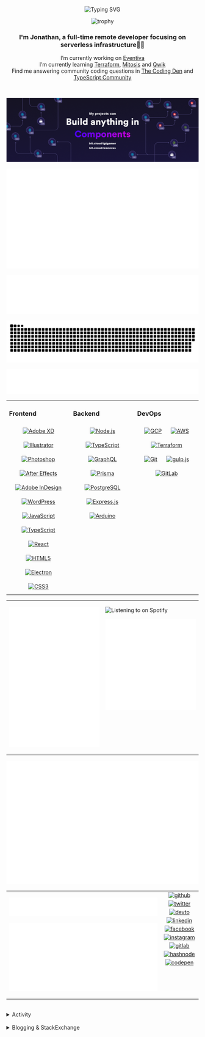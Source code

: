 <div align="center">

![Typing SVG](https://readme-typing-svg.demolab.com?font=Fira+Code&pause=1000&color=1AA9F7¢er=true&vCenter=true&width=275&lines=%3C+%F0%9F%91%8B+Hola%2C+World!+%3E;%3C+%F0%9F%91%8B+Hello%2C+World!+%3E;%3C+%F0%9F%91%8B+Bonjour%2C+World!+%3E;%3C+%F0%9F%91%8B+Welcome%2C+World+%3E)

</div>

<div align="center">

![trophy](https://github-profile-trophy.vercel.app/?username=tgtgamer&no-bg=true&no-frame=true&column=-1&margin-w=15)

</div>  
  
<div align="center">
  
###  I'm Jonathan, a full-time remote developer focusing on serverless infrastructure👨‍💻

I’m currently working on [Eventiva](https://github.com/eventiva/eventiva) </br>
I’m currently learning [Terraform](https://www.terraform.io/), [Mitosis](https://mitosis.builder.io/) and [Qwik](https://qwik.builder.io/) </br>
Find me answering community coding questions in [The Coding Den](https://discord.com/invite/code) and [TypeScript Community](https://discord.gg/typescript)

</div>
<br/>

<div align="center">

[![bit.cloud](./assets/Bit.cloud.png)](https://bit.cloud/tgtgamer)

</div>

<div align="center">

![Metrics](metrics/section-intro.svg)

</div>

<div align="center">

![Metrics](metrics/section-habbits.svg)

<picture>
  <source media="(prefers-color-scheme: dark)" srcset="games/github-snake-dark.svg" />
  <source media="(prefers-color-scheme: light)" srcset="games/github-snake.svg" />
  <img alt="github-snake" src="games/github-snake.svg" />
</picture>

![Metrics](metrics/section-languages.svg)

</div>

<table><tr><td valign="top" width="33%">

### Frontend

<div align="center">  
<a href="https://www.adobe.com/in/products/xd.html" target="_blank"><img style="margin: 10px" src="https://profilinator.rishav.dev/skills-assets/adobexd.png" alt="Adobe XD" height="50" /></a>  
<a href="https://www.adobe.com/in/products/illustrator.html" target="_blank"><img style="margin: 10px" src="https://profilinator.rishav.dev/skills-assets/adobe_illustrator-icon.svg" alt="Illustrator" height="50" /></a>  
<a href="https://www.adobe.com/in/products/photoshop.html" target="_blank"><img style="margin: 10px" src="https://profilinator.rishav.dev/skills-assets/photoshop-plain.svg" alt="Photoshop" height="50" /></a>  
<a href="https://www.adobe.com/in/products/aftereffects.html" target="_blank"><img style="margin: 10px" src="https://profilinator.rishav.dev/skills-assets/aftereffects.png" alt="After Effects" height="50" /></a>  
<a href="https://www.adobe.com/in/products/indesign.html" target="_blank"><img style="margin: 10px" src="https://profilinator.rishav.dev/skills-assets/adobeindesign.svg" alt="Adobe InDesign" height="50" /></a>  
<a href="https://wordpress.com/" target="_blank"><img style="margin: 10px" src="https://profilinator.rishav.dev/skills-assets/wordpress.png" alt="WordPress" height="50" /></a>  
<a href="https://www.javascript.com/" target="_blank"><img style="margin: 10px" src="https://profilinator.rishav.dev/skills-assets/javascript-original.svg" alt="JavaScript" height="50" /></a>  
<a href="https://www.typescriptlang.org/" target="_blank"><img style="margin: 10px" src="https://profilinator.rishav.dev/skills-assets/typescript-original.svg" alt="TypeScript" height="50" /></a>  
<a href="https://reactjs.org/" target="_blank"><img style="margin: 10px" src="https://profilinator.rishav.dev/skills-assets/react-original-wordmark.svg" alt="React" height="50" /></a>  
<a href="https://en.wikipedia.org/wiki/HTML5" target="_blank"><img style="margin: 10px" src="https://profilinator.rishav.dev/skills-assets/html5-original-wordmark.svg" alt="HTML5" height="50" /></a>  
<a href="https://www.electronjs.org/" target="_blank"><img style="margin: 10px" src="https://profilinator.rishav.dev/skills-assets/electron-original.svg" alt="Electron" height="50" /></a>  
<a href="https://www.w3schools.com/css/" target="_blank"><img style="margin: 10px" src="https://profilinator.rishav.dev/skills-assets/css3-original-wordmark.svg" alt="CSS3" height="50" /></a>  
</div>

</td><td valign="top" width="33%">

### Backend

<div align="center">  
<a href="https://nodejs.org/" target="_blank"><img style="margin: 10px" src="https://profilinator.rishav.dev/skills-assets/nodejs-original-wordmark.svg" alt="Node.js" height="50" /></a>  
<a href="https://www.typescriptlang.org/" target="_blank"><img style="margin: 10px" src="https://profilinator.rishav.dev/skills-assets/typescript-original.svg" alt="TypeScript" height="50" /></a>  
<a href="https://graphql.org/" target="_blank"><img style="margin: 10px" src="https://profilinator.rishav.dev/skills-assets/graphql.png" alt="GraphQL" height="50" /></a>  
<a href="https://www.prisma.io/" target="_blank"><img style="margin: 10px" src="https://profilinator.rishav.dev/skills-assets/prisma.png" alt="Prisma" height="50" /></a>  
<a href="https://www.postgresql.org/" target="_blank"><img style="margin: 10px" src="https://profilinator.rishav.dev/skills-assets/postgresql-original-wordmark.svg" alt="PostgreSQL" height="50" /></a>  
<a href="https://expressjs.com/" target="_blank"><img style="margin: 10px" src="https://profilinator.rishav.dev/skills-assets/express-original-wordmark.svg" alt="Express.js" height="50" /></a>  
<a href="https://www.arduino.cc/" target="_blank"><img style="margin: 10px" src="https://profilinator.rishav.dev/skills-assets/arduino.png" alt="Arduino" height="50" /></a>  
</div>

</td><td valign="top" width="33%">

### DevOps

<div align="center">  
<a href="https://cloud.google.com/" target="_blank"><img style="margin: 10px" src="https://profilinator.rishav.dev/skills-assets/google_cloud-icon.svg" alt="GCP" height="50" /></a>  
<a href="https://aws.amazon.com/" target="_blank"><img style="margin: 10px" src="https://profilinator.rishav.dev/skills-assets/amazonwebservices-original-wordmark.svg" alt="AWS" height="50" /></a>  
<a href="https://www.terraform.io/" target="_blank"><img style="margin: 10px" src="https://profilinator.rishav.dev/skills-assets/terraformio-icon.svg" alt="Terraform" height="50" /></a>  
<a href="https://github.com/" target="_blank"><img style="margin: 10px" src="https://profilinator.rishav.dev/skills-assets/git-scm-icon.svg" alt="Git" height="50" /></a>  
<a href="https://gulpjs.com/" target="_blank"><img style="margin: 10px" src="https://profilinator.rishav.dev/skills-assets/gulp-plain.svg" alt="gulp.js" height="50" /></a>  
<a href="https://about.gitlab.com/" target="_blank"><img style="margin: 10px" src="https://profilinator.rishav.dev/skills-assets/gitlab.svg" alt="GitLab" height="50" /></a>  
</div>

</td></tr></table>

<table style="border: none;"><tr style="border: none;"><td valign="top" width="50%" style="border: none;">

![Metrics](metrics/section-sponsors.svg)

</td><td valign="top" width="50%" style="border: none;">

![Listening to on Spotify](https://spotify-github-profile.vercel.app/api/view?uid=21xc6lko2t6sn466piiwtnhuq&cover_image=true&theme=novatorem&bar_color_cover=true)

![Metrics](metrics/section-leetcode.svg)

</td></tr></table>

![Metrics](metrics/section-achievements.svg)


<table style="border: none;"><tr style="border: none;"><td valign="top" width="80%" style="border: none;">

![Metrics](metrics/section-code.svg)

![Metrics](metrics/section-followup.svg)


</td><td valign="top" width="20%" style="border: none;">

<div align="center">

<a href="https://github.com/TGTGamer" target="_blank">
<img src=https://img.shields.io/badge/github-%2324292e.svg?&style=for-the-badge&logo=github&logoColor=white alt=github style="margin-bottom: 5px;" />
</a>

<a href="https://twitter.com/TGTGamer" target="_blank">
<img src=https://img.shields.io/badge/twitter-%2300acee.svg?&style=for-the-badge&logo=twitter&logoColor=white alt=twitter style="margin-bottom: 5px;" />
</a>

<a href="https://dev.to/TGTGamer" target="_blank">
<img src=https://img.shields.io/badge/dev.to-%2308090A.svg?&style=for-the-badge&logo=dev.to&logoColor=white alt=devto style="margin-bottom: 5px;" />
</a>

<a href="https://linkedin.com/in/tgtgamer" target="_blank">
<img src=https://img.shields.io/badge/linkedin-%231E77B5.svg?&style=for-the-badge&logo=linkedin&logoColor=white alt=linkedin style="margin-bottom: 5px;" />
</a>

<a href="https://www.facebook.com/jonathanstevens144" target="_blank">
<img src=https://img.shields.io/badge/facebook-%232E87FB.svg?&style=for-the-badge&logo=facebook&logoColor=white alt=facebook style="margin-bottom: 5px;" />
</a>

<a href="https://instagram.com/tgtgamer" target="_blank">
<img src=https://img.shields.io/badge/instagram-%23000000.svg?&style=for-the-badge&logo=instagram&logoColor=white alt=instagram style="margin-bottom: 5px;" />
</a>

<a href="https://gitlab.com/TGTGamer" target="_blank">
<img src=https://img.shields.io/badge/gitlab-330F63.svg?&style=for-the-badge&logo=gitlab&logoColor=white alt=gitlab style="margin-bottom: 5px;" />
</a>

<a href="https://hashnode.com/@TGTGamer" target="_blank">
<img src=https://img.shields.io/badge/hashnode-%232962FF.svg?&style=for-the-badge&logo=hashnode&logoColor=white alt=hashnode style="margin-bottom: 5px;" />
</a>

<a href="https://codepen.com/TGTGamer" target="_blank">
<img src=https://img.shields.io/badge/codepen-%23131417.svg?&style=for-the-badge&logo=codepen&logoColor=white alt=codepen style="margin-bottom: 5px;" />
</a>  
</div>

</td></tr></table>

<br/>

<details><summary> Activity </summary>
  
<table><tr><td valign="top" width="50%">

<!--START_SECTION:activity-->

1. ❌ Closed PR [#189](https://github.com/Eventiva/Eventiva/pull/189) in [Eventiva/Eventiva](https://github.com/Eventiva/Eventiva)
2. 🎉 Merged PR [#188](https://github.com/Eventiva/Eventiva/pull/188) in [Eventiva/Eventiva](https://github.com/Eventiva/Eventiva)
3. ❌ Closed PR [#187](https://github.com/Eventiva/Eventiva/pull/187) in [Eventiva/Eventiva](https://github.com/Eventiva/Eventiva)
4. ❌ Closed PR [#186](https://github.com/Eventiva/Eventiva/pull/186) in [Eventiva/Eventiva](https://github.com/Eventiva/Eventiva)
5. ❌ Closed PR [#185](https://github.com/Eventiva/Eventiva/pull/185) in [Eventiva/Eventiva](https://github.com/Eventiva/Eventiva)
6. ❌ Closed PR [#180](https://github.com/Eventiva/Eventiva/pull/180) in [Eventiva/Eventiva](https://github.com/Eventiva/Eventiva)
7. ❌ Closed PR [#184](https://github.com/Eventiva/Eventiva/pull/184) in [Eventiva/Eventiva](https://github.com/Eventiva/Eventiva)
8. ❌ Closed PR [#183](https://github.com/Eventiva/Eventiva/pull/183) in [Eventiva/Eventiva](https://github.com/Eventiva/Eventiva)
9. ❌ Closed PR [#182](https://github.com/Eventiva/Eventiva/pull/182) in [Eventiva/Eventiva](https://github.com/Eventiva/Eventiva)
10. ❌ Closed PR [#181](https://github.com/Eventiva/Eventiva/pull/181) in [Eventiva/Eventiva](https://github.com/Eventiva/Eventiva)
11. ❌ Closed PR [#179](https://github.com/Eventiva/Eventiva/pull/179) in [Eventiva/Eventiva](https://github.com/Eventiva/Eventiva)
12. ❌ Closed PR [#178](https://github.com/Eventiva/Eventiva/pull/178) in [Eventiva/Eventiva](https://github.com/Eventiva/Eventiva)
13. ❌ Closed PR [#177](https://github.com/Eventiva/Eventiva/pull/177) in [Eventiva/Eventiva](https://github.com/Eventiva/Eventiva)
14. ❌ Closed PR [#176](https://github.com/Eventiva/Eventiva/pull/176) in [Eventiva/Eventiva](https://github.com/Eventiva/Eventiva)
15. ❌ Closed PR [#175](https://github.com/Eventiva/Eventiva/pull/175) in [Eventiva/Eventiva](https://github.com/Eventiva/Eventiva)
16. ❌ Closed PR [#174](https://github.com/Eventiva/Eventiva/pull/174) in [Eventiva/Eventiva](https://github.com/Eventiva/Eventiva)
17. ❌ Closed PR [#173](https://github.com/Eventiva/Eventiva/pull/173) in [Eventiva/Eventiva](https://github.com/Eventiva/Eventiva)
18. ❌ Closed PR [#172](https://github.com/Eventiva/Eventiva/pull/172) in [Eventiva/Eventiva](https://github.com/Eventiva/Eventiva)
19. ❌ Closed PR [#171](https://github.com/Eventiva/Eventiva/pull/171) in [Eventiva/Eventiva](https://github.com/Eventiva/Eventiva)
20. ❌ Closed PR [#170](https://github.com/Eventiva/Eventiva/pull/170) in [Eventiva/Eventiva](https://github.com/Eventiva/Eventiva)
21. ❌ Closed PR [#169](https://github.com/Eventiva/Eventiva/pull/169) in [Eventiva/Eventiva](https://github.com/Eventiva/Eventiva)
22. ❌ Closed PR [#168](https://github.com/Eventiva/Eventiva/pull/168) in [Eventiva/Eventiva](https://github.com/Eventiva/Eventiva)
23. ❌ Closed PR [#167](https://github.com/Eventiva/Eventiva/pull/167) in [Eventiva/Eventiva](https://github.com/Eventiva/Eventiva)
24. ❌ Closed PR [#166](https://github.com/Eventiva/Eventiva/pull/166) in [Eventiva/Eventiva](https://github.com/Eventiva/Eventiva)
25. ❌ Closed PR [#165](https://github.com/Eventiva/Eventiva/pull/165) in [Eventiva/Eventiva](https://github.com/Eventiva/Eventiva)
26. ❌ Closed PR [#164](https://github.com/Eventiva/Eventiva/pull/164) in [Eventiva/Eventiva](https://github.com/Eventiva/Eventiva)
27. ❌ Closed PR [#163](https://github.com/Eventiva/Eventiva/pull/163) in [Eventiva/Eventiva](https://github.com/Eventiva/Eventiva)
28. ❌ Closed PR [#162](https://github.com/Eventiva/Eventiva/pull/162) in [Eventiva/Eventiva](https://github.com/Eventiva/Eventiva)
29. ❌ Closed PR [#161](https://github.com/Eventiva/Eventiva/pull/161) in [Eventiva/Eventiva](https://github.com/Eventiva/Eventiva)
30. ❌ Closed PR [#160](https://github.com/Eventiva/Eventiva/pull/160) in [Eventiva/Eventiva](https://github.com/Eventiva/Eventiva)
31. ❌ Closed PR [#158](https://github.com/Eventiva/Eventiva/pull/158) in [Eventiva/Eventiva](https://github.com/Eventiva/Eventiva)
32. ❌ Closed PR [#159](https://github.com/Eventiva/Eventiva/pull/159) in [Eventiva/Eventiva](https://github.com/Eventiva/Eventiva)
33. ❌ Closed PR [#156](https://github.com/Eventiva/Eventiva/pull/156) in [Eventiva/Eventiva](https://github.com/Eventiva/Eventiva)
34. ❌ Closed PR [#157](https://github.com/Eventiva/Eventiva/pull/157) in [Eventiva/Eventiva](https://github.com/Eventiva/Eventiva)
<!--END_SECTION:activity-->

</td></tr></table></details>

<br/>

<details>
 <summary> Blogging & StackExchange </summary>
  
<!-- BLOG-POST-LIST:START -->
- [PDF-Lib - React Native - Embed Images - image.scaleToFit Error Thrown](https://stackoverflow.com/questions/75745732/pdf-lib-react-native-embed-images-image-scaletofit-error-thrown)
- [Tensorflow React - Error: modelWeightsID must be a number or number array when import](https://stackoverflow.com/questions/74309939/tensorflow-react-error-modelweightsid-must-be-a-number-or-number-array-when-i)
- [Answer by Jonathan Stevens for Fetch status on audio stream - HTTP Response](https://stackoverflow.com/questions/67752301/fetch-status-on-audio-stream-http-response/67757137#67757137)
- [Fetch status on audio stream - HTTP Response](https://stackoverflow.com/questions/67752301/fetch-status-on-audio-stream-http-response)
- [Github Actions detect author_association](https://stackoverflow.com/questions/63188674/github-actions-detect-author-association)
- [Answer by Jonathan Stevens for React styling - Overflow issues - Expo &amp; Electron single workflow](https://stackoverflow.com/questions/59939824/react-styling-overflow-issues-expo-electron-single-workflow/59941715#59941715)
- [React styling - Overflow issues - Expo &amp; Electron single workflow](https://stackoverflow.com/questions/59939824/react-styling-overflow-issues-expo-electron-single-workflow)
- [React WebkitAppRegion Warnings](https://stackoverflow.com/questions/59870837/react-webkitappregion-warnings)
- [Dialogflow &amp; Express -- Fulfilment](https://stackoverflow.com/questions/57964582/dialogflow-express-fulfilment)
- [Answer by Jonathan Stevens for SVG Changing specific colour - CSS &amp; JS](https://stackoverflow.com/questions/51461082/svg-changing-specific-colour-css-js/51467484#51467484)
- [SVG Changing specific colour - CSS &amp; JS](https://stackoverflow.com/questions/51461082/svg-changing-specific-colour-css-js)
- [Complex Wireframe to solid for use in Autodesk 2018](https://stackoverflow.com/questions/47948929/complex-wireframe-to-solid-for-use-in-autodesk-2018)
- [Cookie based Redirection using Javascript](https://stackoverflow.com/questions/47686107/cookie-based-redirection-using-javascript)
- [How to make the bot know if its messaged someone before? C# based SteamBot](https://stackoverflow.com/questions/44035406/how-to-make-the-bot-know-if-its-messaged-someone-before-c-sharp-based-steambot)
- [How to convert fs:path to variable](https://stackoverflow.com/questions/43879791/how-to-convert-fspath-to-variable)
<!-- BLOG-POST-LIST:END -->
  
</details>
<br />
